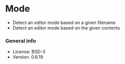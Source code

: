 # Mode

* Detect an editor mode based on a given filename
* Detect an editor mode based on the given contents

### General info

* License: BSD-3
* Version: 0.6.19
